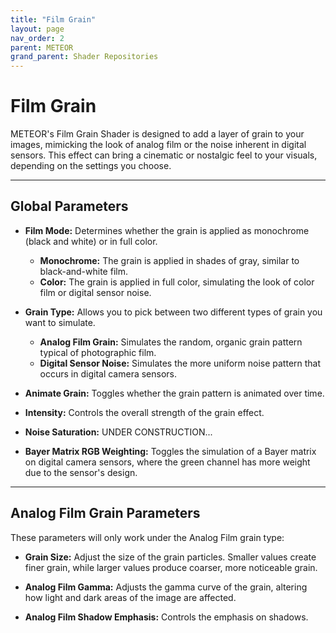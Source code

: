 ```yaml
---
title: "Film Grain"
layout: page
nav_order: 2
parent: METEOR
grand_parent: Shader Repositories
---
```


# Film Grain

METEOR's Film Grain Shader is designed to add a layer of grain to your images, mimicking the look of analog film or the noise inherent in digital sensors. This effect can bring a cinematic or nostalgic feel to your visuals, depending on the settings you choose.

---

## Global Parameters

* **Film Mode:** Determines whether the grain is applied as monochrome (black and white) or in full color.
  * **Monochrome:** The grain is applied in shades of gray, similar to black-and-white film.
  * **Color:** The grain is applied in full color, simulating the look of color film or digital sensor noise.

* **Grain Type:** Allows you to pick between two different types of grain you want to simulate.
  * **Analog Film Grain:** Simulates the random, organic grain pattern typical of photographic film.
  * **Digital Sensor Noise:** Simulates the more uniform noise pattern that occurs in digital camera sensors.

* **Animate Grain:** Toggles whether the grain pattern is animated over time.

* **Intensity:** Controls the overall strength of the grain effect.

* **Noise Saturation:** UNDER CONSTRUCTION...

* **Bayer Matrix RGB Weighting:** Toggles the simulation of a Bayer matrix on digital camera sensors, where the green channel has more weight due to the sensor's design.

---

## Analog Film Grain Parameters

These parameters will only work under the Analog Film grain type:

* **Grain Size:** Adjust the size of the grain particles. Smaller values create finer grain, while larger values produce coarser, more noticeable grain.

* **Analog Film Gamma:** Adjusts the gamma curve of the grain, altering how light and dark areas of the image are affected.

* **Analog Film Shadow Emphasis:** Controls the emphasis on shadows.